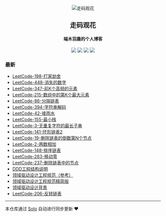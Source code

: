 <p align="center"><img alt="走码观花" src="http://p0.meituan.net/scarlett/e6ff022b2f140ef86c6e68e78fa1f52b15472.jpg"></p><h2 align="center">
走码观花
</h2>

<h4 align="center">端木羽晨的个人博客</h4>
<p align="center"><a title="走码观花" target="_blank" href="https://github.com/guobingwei/solo-blog"><img src="https://img.shields.io/github/last-commit/guobingwei/solo-blog.svg?style=flat-square&color=FF9900"></a>
<a title="GitHub repo size in bytes" target="_blank" href="https://github.com/guobingwei/solo-blog"><img src="https://img.shields.io/github/repo-size/guobingwei/solo-blog.svg?style=flat-square"></a>
<a title="Solo Version" target="_blank" href="https://github.com/88250/solo/releases"><img src="https://img.shields.io/badge/solo-4.3.1-f1e05a.svg?style=flat-square&color=blueviolet"></a>
<a title="Hits" target="_blank" href="https://github.com/88250/hits"><img src="https://hits.b3log.org/guobingwei/solo-blog.svg"></a></p>

### 最新

* [LeetCode-198-打家劫舍](http://www.guobingwei.tech/articles/2021/01/07/1609984223656.html)
* [LeetCode-448-消失的数字](http://www.guobingwei.tech/articles/2021/01/07/1609981990344.html)
* [LeetCode-347-前K个高频的元素](http://www.guobingwei.tech/articles/2021/01/04/1609724818425.html)
* [LeetCode-215-数组中的第K个最大元素](http://www.guobingwei.tech/articles/2021/01/04/1609721294936.html)
* [LeetCode-86-分隔链表](http://www.guobingwei.tech/articles/2021/01/03/1609658202140.html)
* [LeetCode-394-字符串解码](http://www.guobingwei.tech/articles/2021/01/02/1609560231098.html)
* [LeetCode-42-接雨水](http://www.guobingwei.tech/articles/2020/12/01/1606785094318.html)
* [LeetCode-155-最小栈](http://www.guobingwei.tech/articles/2020/12/01/1606784916260.html)
* [LeetCode-3-无重复字符的最长子串](http://www.guobingwei.tech/articles/2020/11/18/1605661780293.html)
* [LeetCode-141-环形链表2](http://www.guobingwei.tech/articles/2020/11/12/1605143954625.html)
* [LeetCode-19-删除链表的倒数第N个节点](http://www.guobingwei.tech/articles/2020/11/08/1604839592350.html)
* [LeetCode-2-两数相加](http://www.guobingwei.tech/articles/2020/11/08/1604831761334.html)
* [LeetCode-148-排序链表](http://www.guobingwei.tech/articles/2020/11/08/1604826830114.html)
* [LeetCode-283-移动零](http://www.guobingwei.tech/articles/2020/11/08/1604823602465.html)
* [LeetCode-237-删除链表中的节点](http://www.guobingwei.tech/articles/2020/11/08/1604766106712.html)
* [DDD工程结构说明](http://www.guobingwei.tech/articles/2020/11/07/1604685041050.html)
* [领域驱动设计工程规范（参考）](http://www.guobingwei.tech/articles/2020/11/07/1604684891200.html)
* [领域驱动设计工程规范精简版](http://www.guobingwei.tech/articles/2020/11/07/1604684646752.html)
* [领域驱动设计背景](http://www.guobingwei.tech/articles/2020/11/07/1604684552839.html)
* [LeetCode-206-反转链表](http://www.guobingwei.tech/articles/2020/11/07/1604679975730.html)



---

本仓库通过 [Solo](https://github.com/88250/solo) 自动进行同步更新 ❤️ 
